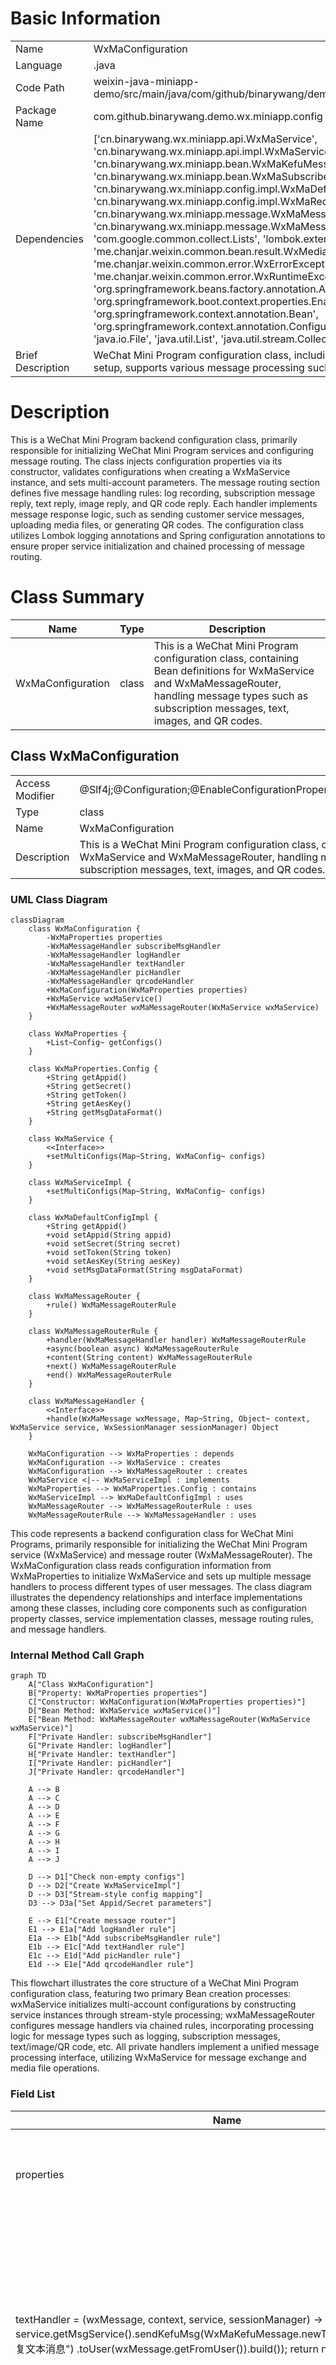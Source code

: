 # Basic Information

|      |      |
|------|------|
| Name | WxMaConfiguration |
| Language | .java |
| Code Path | weixin-java-miniapp-demo/src/main/java/com/github/binarywang/demo/wx/miniapp/config/WxMaConfiguration.java |
| Package Name | com.github.binarywang.demo.wx.miniapp.config |
| Dependencies | ['cn.binarywang.wx.miniapp.api.WxMaService', 'cn.binarywang.wx.miniapp.api.impl.WxMaServiceImpl', 'cn.binarywang.wx.miniapp.bean.WxMaKefuMessage', 'cn.binarywang.wx.miniapp.bean.WxMaSubscribeMessage', 'cn.binarywang.wx.miniapp.config.impl.WxMaDefaultConfigImpl', 'cn.binarywang.wx.miniapp.config.impl.WxMaRedisConfigImpl', 'cn.binarywang.wx.miniapp.message.WxMaMessageHandler', 'cn.binarywang.wx.miniapp.message.WxMaMessageRouter', 'com.google.common.collect.Lists', 'lombok.extern.slf4j.Slf4j', 'me.chanjar.weixin.common.bean.result.WxMediaUploadResult', 'me.chanjar.weixin.common.error.WxErrorException', 'me.chanjar.weixin.common.error.WxRuntimeException', 'org.springframework.beans.factory.annotation.Autowired', 'org.springframework.boot.context.properties.EnableConfigurationProperties', 'org.springframework.context.annotation.Bean', 'org.springframework.context.annotation.Configuration', 'redis.clients.jedis.JedisPool', 'java.io.File', 'java.util.List', 'java.util.stream.Collectors'] |
| Brief Description | WeChat Mini Program configuration class, including service initialization and message routing setup, supports various message processing such as text, images, QR codes, etc. |

# Description

This is a WeChat Mini Program backend configuration class, primarily responsible for initializing WeChat Mini Program services and configuring message routing. The class injects configuration properties via its constructor, validates configurations when creating a WxMaService instance, and sets multi-account parameters. The message routing section defines five message handling rules: log recording, subscription message reply, text reply, image reply, and QR code reply. Each handler implements message response logic, such as sending customer service messages, uploading media files, or generating QR codes. The configuration class utilizes Lombok logging annotations and Spring configuration annotations to ensure proper service initialization and chained processing of message routing.

# Class Summary

| Name   | Type  | Description |
|-------|------|-------------|
| WxMaConfiguration | class | This is a WeChat Mini Program configuration class, containing Bean definitions for WxMaService and WxMaMessageRouter, handling message types such as subscription messages, text, images, and QR codes. |



## Class WxMaConfiguration

|      |      |
|------|------|
| Access Modifier | @Slf4j;@Configuration;@EnableConfigurationProperties(WxMaProperties.class);public |
| Type | class |
| Name | WxMaConfiguration |
| Description | This is a WeChat Mini Program configuration class, containing Bean definitions for WxMaService and WxMaMessageRouter, handling message types such as subscription messages, text, images, and QR codes. |


### UML Class Diagram

```mermaid
classDiagram
    class WxMaConfiguration {
        -WxMaProperties properties
        -WxMaMessageHandler subscribeMsgHandler
        -WxMaMessageHandler logHandler
        -WxMaMessageHandler textHandler
        -WxMaMessageHandler picHandler
        -WxMaMessageHandler qrcodeHandler
        +WxMaConfiguration(WxMaProperties properties)
        +WxMaService wxMaService()
        +WxMaMessageRouter wxMaMessageRouter(WxMaService wxMaService)
    }

    class WxMaProperties {
        +List~Config~ getConfigs()
    }

    class WxMaProperties.Config {
        +String getAppid()
        +String getSecret()
        +String getToken()
        +String getAesKey()
        +String getMsgDataFormat()
    }

    class WxMaService {
        <<Interface>>
        +setMultiConfigs(Map~String, WxMaConfig~ configs)
    }

    class WxMaServiceImpl {
        +setMultiConfigs(Map~String, WxMaConfig~ configs)
    }

    class WxMaDefaultConfigImpl {
        +String getAppid()
        +void setAppid(String appid)
        +void setSecret(String secret)
        +void setToken(String token)
        +void setAesKey(String aesKey)
        +void setMsgDataFormat(String msgDataFormat)
    }

    class WxMaMessageRouter {
        +rule() WxMaMessageRouterRule
    }

    class WxMaMessageRouterRule {
        +handler(WxMaMessageHandler handler) WxMaMessageRouterRule
        +async(boolean async) WxMaMessageRouterRule
        +content(String content) WxMaMessageRouterRule
        +next() WxMaMessageRouterRule
        +end() WxMaMessageRouterRule
    }

    class WxMaMessageHandler {
        <<Interface>>
        +handle(WxMaMessage wxMessage, Map~String, Object~ context, WxMaService service, WxSessionManager sessionManager) Object
    }

    WxMaConfiguration --> WxMaProperties : depends
    WxMaConfiguration --> WxMaService : creates
    WxMaConfiguration --> WxMaMessageRouter : creates
    WxMaService <|-- WxMaServiceImpl : implements
    WxMaProperties --> WxMaProperties.Config : contains
    WxMaServiceImpl --> WxMaDefaultConfigImpl : uses
    WxMaMessageRouter --> WxMaMessageRouterRule : uses
    WxMaMessageRouterRule --> WxMaMessageHandler : uses
```

This code represents a backend configuration class for WeChat Mini Programs, primarily responsible for initializing the WeChat Mini Program service (WxMaService) and message router (WxMaMessageRouter). The WxMaConfiguration class reads configuration information from WxMaProperties to initialize WxMaService and sets up multiple message handlers to process different types of user messages. The class diagram illustrates the dependency relationships and interface implementations among these classes, including core components such as configuration property classes, service implementation classes, message routing rules, and message handlers.


### Internal Method Call Graph

```mermaid
graph TD
    A["Class WxMaConfiguration"]
    B["Property: WxMaProperties properties"]
    C["Constructor: WxMaConfiguration(WxMaProperties properties)"]
    D["Bean Method: WxMaService wxMaService()"]
    E["Bean Method: WxMaMessageRouter wxMaMessageRouter(WxMaService wxMaService)"]
    F["Private Handler: subscribeMsgHandler"]
    G["Private Handler: logHandler"]
    H["Private Handler: textHandler"]
    I["Private Handler: picHandler"]
    J["Private Handler: qrcodeHandler"]

    A --> B
    A --> C
    A --> D
    A --> E
    A --> F
    A --> G
    A --> H
    A --> I
    A --> J

    D --> D1["Check non-empty configs"]
    D --> D2["Create WxMaServiceImpl"]
    D --> D3["Stream-style config mapping"]
    D3 --> D3a["Set Appid/Secret parameters"]

    E --> E1["Create message router"]
    E1 --> E1a["Add logHandler rule"]
    E1a --> E1b["Add subscribeMsgHandler rule"]
    E1b --> E1c["Add textHandler rule"]
    E1c --> E1d["Add picHandler rule"]
    E1d --> E1e["Add qrcodeHandler rule"]
```

This flowchart illustrates the core structure of a WeChat Mini Program configuration class, featuring two primary Bean creation processes: wxMaService initializes multi-account configurations by constructing service instances through stream-style processing; wxMaMessageRouter configures message handlers via chained rules, incorporating processing logic for message types such as logging, subscription messages, text/image/QR code, etc. All private handlers implement a unified message processing interface, utilizing WxMaService for message exchange and media file operations.

### Field List

| Name  | Type  | Description |
|-------|-------|------|
| properties | WxMaProperties | Private immutable WeChat Mini Program configuration property object. |
| textHandler = (wxMessage, context, service, sessionManager) -> {        service.getMsgService().sendKefuMsg(WxMaKefuMessage.newTextBuilder().content("回复文本消息")            .toUser(wxMessage.getFromUser()).build());        return null;    } | WxMaMessageHandler | WeChat Mini Program text message processing logic: Upon receiving a user message, automatically reply with a fixed text content and return it to the sender via the customer service interface. |
| subscribeMsgHandler = (wxMessage, context, service, sessionManager) -> {        service.getMsgService().sendSubscribeMsg(WxMaSubscribeMessage.builder()            .templateId("此处更换为自己的模板id")            .data(Lists.newArrayList(                new WxMaSubscribeMessage.MsgData("keyword1", "339208499")))            .toUser(wxMessage.getFromUser())            .build());        return null;    } | WxMaMessageHandler | This code defines a WeChat Mini Program message handler for sending subscription messages. It constructs the message using a template ID and keyword data, then sends it to the specified user. The return value is null. |
| picHandler = (wxMessage, context, service, sessionManager) -> {        try {            WxMediaUploadResult uploadResult = service.getMediaService()                .uploadMedia("image", "png",                    ClassLoader.getSystemResourceAsStream("tmp.png"));            service.getMsgService().sendKefuMsg(                WxMaKefuMessage                    .newImageBuilder()                    .mediaId(uploadResult.getMediaId())                    .toUser(wxMessage.getFromUser())                    .build());        } catch (WxErrorException e) {            e.printStackTrace();        }        return null;    } | WxMaMessageHandler | WeChat Mini Program image processing logic: Upload temporary images and send customer service messages, print errors in case of exceptions. |
| logHandler = (wxMessage, context, service, sessionManager) -> {        log.info("收到消息：" + wxMessage.toString());        service.getMsgService().sendKefuMsg(WxMaKefuMessage.newTextBuilder().content("收到信息为：" + wxMessage.toJson())            .toUser(wxMessage.getFromUser()).build());        return null;    } | WxMaMessageHandler | Define WeChat Mini Program message handling logic: Record received message content and automatically reply to users, including the function of forwarding messages to customer service. |
| qrcodeHandler = (wxMessage, context, service, sessionManager) -> {        try {            final File file = service.getQrcodeService().createQrcode("123", 430);            WxMediaUploadResult uploadResult = service.getMediaService().uploadMedia("image", file);            service.getMsgService().sendKefuMsg(                WxMaKefuMessage                    .newImageBuilder()                    .mediaId(uploadResult.getMediaId())                    .toUser(wxMessage.getFromUser())                    .build());        } catch (WxErrorException e) {            e.printStackTrace();        }        return null;    } | WxMaMessageHandler | Processing WeChat Mini Program QR Code Requests: Generate a QR code and upload it as an image message to send to the user, while printing error logs in case of exceptions. |

### Method List

| Name  | Type  | Description |
|-------|-------|------|
| wxMaService | WxMaService | Create a WeChat Mini Program service instance, verify the configuration, initialize multi-account settings, configure parameters such as appid, and return the service instance. |
| wxMaMessageRouter | WxMaMessageRouter | Create a WeChat Mini Program message router, configuring handlers for subscription, text, image, QR code, and other message types. |





